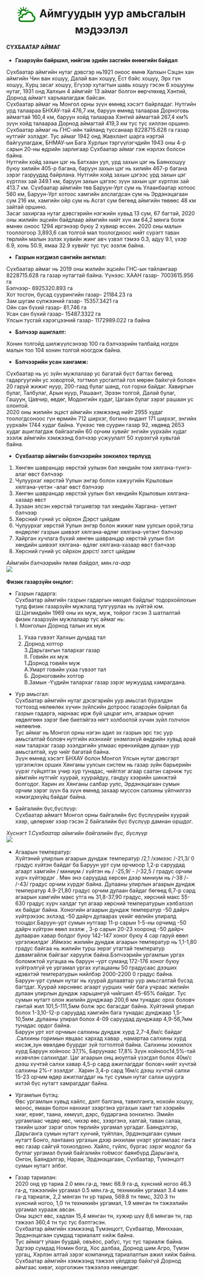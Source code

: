 <h1 align="center"><img src="assets/images/icon_weather.png" style="width: 48px;vertical-align: middle;padding-right: 10px;"/>Аймгуудын уур амьсгалын мэдээлэл</h1>


#### СҮХБААТАР АЙМАГ

- **Газарзүйн байршил, нийгэм эдийн засгийн өнөөгийн байдал**

Сүхбаатар аймгийн нутаг дэвсгэр нь1921 оноос өмнө Халхын Сэцэн хан аймгийн Чин ван хошуу, Далай ван хошуу, Ёст бэйс хошуу, Эрх гүн хошуу, Хурц засаг хошуу, Егүзэр хутагтын шавь хошуу гэсэн 6 хошууны нутаг, 1931 онд Халхын 4 аймгийг 13 аймаг болгон өөрчлөхөд Хэнтий, Дорнод аймагт харъяалагдаж байсан. <br>
Сүхбаатар аймаг нь Монгол орны зүүн өмнөд хэсэгт байрладаг. Нутгийн урд талаараа БНХАУ-тай 476,7 км, баруун өмнөд талаараа Дорноговь аймагтай 160,4 км, баруун хойд талаараа Хэнтий аймагтай 267,4 км% зүүн хойд талаараа Дорнод аймагтай 419,3 км тус тус хиллэн оршино. Сүхбаатар аймаг нь ГНС-ийн тайланд туссанаар 8228715.628 га газар нутгийг эзлэдэг. Тус аймаг 1942 онд Жавхлант шарга нэртэй байгуулагдаж, БНМАУ-ын Бага Хурлын тэргүүлэгчдийн 1943 оны 4-р сарын 20-ны өдрийн зарлигаар Сүхбаатар аймаг гэж нэрлэх болсон байна. <br>
Нутгийн хойд захын цэг нь Батхаан уул, урд захын цэг нь Баянхошуу буюу хилийн 405-р багана, баруун захын цэг нь хилийн 467-р багана зэрэг газруудад байрлана. Нутгийн хойд захын цэгээс урд захын цэг хүртлэх зай 349.1 км, баруун захын цэгээс зүүн захын цэг хүртлэх зай 413.7 км. Сүхбаатар аймгийн төв Баруун-Урт сум нь Улаанбаатар хотоос 560 км, Баруун-Урт хотоос хамгийн алслагдсан сум нь Эрдэнэцагаан сум 216 км, хамгийн ойр сум нь Асгат  сум бөгөөд аймгийн төвөөс 48 км зайтай оршино. <br>
Засаг захиргаа нутаг дэвсгэрийн нэгжийн  хувьд 13 сум, 67 багтай, 2020 оны жилийн эцсийн байдлаар аймгийн нийт хүн ам 64,2 мянга болж өмнөх оноос 1294 иргэнээр буюу 2 хувиар өссөн. 
2020 оны малын тооллогоор 3,893,6 сая толгой мал тоологдноос нийт сүрэгт таван төрлийн малын эзлэх хувийн жинг авч үзвэл тэмээ 0.3, адуу 9.1, үхэр 6.9, хонь 50.9, ямаа 32.9 хувийг тус тус эзэлж байна. <br>

- **Газрын нэгдмэл сангийн ангилал:**

Сүхбаатар аймаг нь 2019 оны жилийн эцсийн ГНС-ын тайлангаар 8228715.628 га газар нутагтай байна. 
Үүнээс: 
ХААН газар- 7003615.956 га <br>
Бэлчээр- 6925320.893 га <br>
Хот тосгон, бусад суурингийн газар- 21184.23 га <br>
Зам шугам сүлжээний газар- 15357.3421 га <br>
Ойн сан бүхий газар- 81.746 га <br>
Усан сан бүхий газар- 15487.3322 га <br>
Улсын тусгай хэрэгцээний газар- 1172989.022 га байна <br>

- **Бэлчээр ашиглалт:**

Хонин толгойд шилжүүлсэнээр 100 га бэлчээрийн талбайд ногдох малын тоо 104 хонин толгой ноогдож байна. <br>

- **Бэлчээрийн усан хангамж:**

Сүхбаатар нь ус зүйн мужлалаар ус багатай бүст багтах бөгөөд гадаргуугийн ус ховортой, тогтмол урсгалтай гол мөрөн байхгүй боловч 20 гаруй жижиг нуур, 200-гаад булаг шанд, гол горхи байдаг. Хавиргын булаг, Талбулаг, Арын нуур, Рашаант, Эрээн толгой, Далай булаг, Гашуун, Цавчир, өвдөг, Модонгийн худаг, Цагаан булаг зэрэг рашаан ус олонтой. <br>
2020 оны жилийн эцэст аймгийн хэмжээнд нийт 2955 худаг тоологдсоноос гүн өрмийн 712 ширхэг, богино яндант 171 ширхэг, энгийн уурхайн 1744 худаг байна. Үүнээс төв суурин газар 92, хөдөөд 2653 худаг ашиглагдаж байгаагийн 60 орчим хувийг энгийн уурхайн худаг эзэлж аймгийн хэмжээнд бэлчээр усжуулалт 50 хүрэхгүй хувьтай байна. <br>

- **Сүхбаатар аймгийн бэлчээрийн зонхилох төрлүүд**

1.	Хөнгөн шавранцар хөрстэй уулыэн бэл хөндийн том хялгана-түнгэ-алаг өвст бэлчээр <br>
2.	Чулуурхаг хөрстэй Уулын энгэр болон хажуугийн Крыловын хялгана-үетэн -алаг өвст бэлчээр <br>
3.	Хөнгөн шавранцар хөрстэй уулын бэл хөндийн Крыловын хялгана- хазаар өвст <br>
4.	Зузаан элсэн хөрстэй тэгшивтэр тал хөндийн Харгана- үетэнт бэлчээр <br>
5.	Хөрсний гүний ус ойрхон Дэрст цайдам <br>
6.	Чулуурхаг хөрстэй Уулын энгэр болон жижиг нам уулсын орой,тэгш өндөрлөг газрын шивээт хялгана-өдлөг хялгана-үетэнт бэлчээр <br>
7.	Хайрган хучлага бүхий хөнгөн шавранцар хөрстэй уулын бэл хөндийн шивээт хялгана- өдлөг хялгана-хазаар өвст бэлчээр <br>
8.	Хөрсний гүний ус ойрхон дэрст/ зэгст цайдам <br>

*Аймгийн бэлчээрийн төлөв байдал, мян.га-аар* <br>
![](../assets/images/Sukhbaatar_1.png)


**Физик газарзүйн онцлог:**

- Газрын гадарга: <br>
Сүхбаатар аймгийн газрын гадаргын нөхцөл байдлыг тодорхойлохын тулд физик газарзүйн мужлалд тулгуурлах нь зүйтэй юм. 
Ш.Цэгмидийн 1969 оны их муж, муж, тойрог гэсэн 3 шатлалтай физик газарзүйн мужлалаар тус аймаг нь: <br>
I. Монголын Дорнод талын их муж <br>
	1. Ухаа гүвээт Халхын дундад тал <br>
	2. Дорнод хотгор <br>
	3.Дарьгангын талархаг газар <br>
II. Говийн их муж <br>
	1.Дорнод говийн муж <br>
		А.Умарт говийн ухаа гүвээт тал <br>
		Б. Дорноговийн хотгор <br>
		В.Замын -Үүдийн талархаг газар зэрэг мужуудад хамрагдана. <br>

- Уур амьсгал: <br>
Сүхбаатар аймгийн нутаг дэсвгэрийн уур амьсгал бүрэлдэн тогтоход нөлөөлөх хүчин зүйлсийн дотроос газарзүйн байрлал ба газрын гадарга, нарнаас ирж буй цацраг илч, агаарын орчил хөдөлгөөн зэрэг бие биетэйгээ нягт холбоотой хүчин зүйл голчлон нөлөөлнө. <br>
Тус аймаг нь Монгол орны нэгэн адил эх газрын эрс тэс уур амьсгалтай боловч нутгийн ихэнхийг үнэмлэхүй өндрийн хувьд арай нам талархаг газар эзэлдэгийн улмаас ерөнхийдөө дулаан уур амьсгалтай, хур чийг багатай байна. <br>
Зүүн өмнөд хэсэгт БНХАУ болон Монгол Улсын нутаг дэвсгэрт үргэлжлэн орших Хянганы уулсын систем нь газар зүйн барьерийн үүрэг гүйцэтгэх учир хур тунадас, чийглэг агаар саатан сарниж тус аймгийн нутгийг хуурай, хуурайдуу, гандуу хээрийн шинжтэй болгодог. Харин их Хянганы салбар уулс, Эрдэнэцагаан сумын орчим зэрэг зүүн ба зүүн өмнөд захаар муссон салхины үйлчилгээ нэмэгдэхүйц байдаг байна. <br>

- Байгалийн бүс,бүслүүр: <br>
Сүхбаатар аймагт Монгол орны байгалийн бүс бүслүүрийн хуурай хээр, цөлөрхөг хээр гэсэн 2 байгалийн бүс бүслүүр дамнан оршдог. <br>

*Хүснэгт 1.Сүхбаатар аймгийн байгалийн бүс, бүслүүр* <br>
![](../assets/images/Sukhbaatar_2.png)

- Агаарын температур: <br>
Хүйтэний улирлын агаарын дундаж температур /2,1 /хэмээс /-21,3/ 0    градус хүйтэн байдаг ба Баруун урт сум орчмоор 1,2-р саруудад агаарт хамгийн / миниум  / хүйтэн  нь / -25,9/ - /-32,5 / градус орчим хүрч хүйтэрдэг . Мөн энэ саруудад хөрсөн дээр миниум нь  /-38 /- /-43/ градус орчим хүрдэг  байна.  Дулааны  улирлын агаарын дундаж температур 4.9-21,80  градус орчим дулаан  байдаг бөгөөд 6,7-р сард агаарын хамгийн макс утга нь 31,8-37,90 градус, хөрсний макс 55-630 градус хүрч халдаг тул агаар хөрсний температурын хэлбэлзэл их байдаг байна. Хоногийн агаарын дундаж температур -50 дайрч хүйтрэхээс эхлээд -50 дайрч дулаарах үеийг өвлийн улиралд тооцдог.Баруун-урт сумын нутгаар 11-р сарын 1-5-ны орчимд -50  дайрч хүйтрэн өвөл эхэлж , 3-р сарын 20-23 хооронд -50  дайрч дулааран хавар болдог буюу 142-147 хоног буюу 4 сар гаруй өвөл үргэлжилдэг .Иймээс жилийн дундаж агаарын температур нь 1,1-1,80 градус байгаа нь жилийн турш эерэг утагтай температур давамгайлж байгааг харуулж байна.Бэлчээрийн ургамлын ургах боломжтой хугацаа нь  баруун –урт суманд 172-176 хоног буюу хүйтрэлгүй үе ургамал ургах хугацааны 50 градусаас дээших идэвхтэй темтературын  нийлбэр 2000-2200 0  градус байна. <br>
Баруун-урт сумын нутаг нь хуурай дулаавтар уур амьсгалтай бүсэд багтдаг.  Хуурай хөрснөөс агаарт уурших чийг бага учраас жилийн дулаан улирлын дундаж харьцангуй чийгшил 45-65%  байдаг. Тус сумын нутагт олон жилийн дунджаар 200,6 мм тунадас орох  боловч гантай жил 101,5-111,5мм болж эрс багасдаг байна.  Хүйтэний улирал болох 1-3,10-12-р саруудад хамгийн бага тунадас дунджаар 1,5-10,5мм ,дулааны улирал болох 4-09 саруудад дунджаар 4,9-56,7мм тунадас ордог байна. <br>
Баруун урт хот орчмын салхины дундаж хурд 2,7-4,6м/с байдаг .Салхины горимын  явцаас хархад хавар , намартаа салхины хурд ихсэж,зун өвөлдөө буурдаг зүй тогтолтой байна. Салхины зонхилох хурд Баруун хойноос 37,1%, Баруунаас 17,8% Зүүн хойноос14,5%-тай ихэвчлэн салхилдаг. Цаг агаарын онц аюултай үзэгдэл болох 40м/с дээш хүчтэй салхи хавар 4,5-р сард ажиглагддаг боловч нийт хүчтэй салхины 2%-г эзэлдэг . Харин 3,4-р сард 16м/с дээш хүчтэй салхи 15-23 орчим өдөр ажиглагддаг нь тус сумын нутаг салхи шуурга ихтэй бүс нутагт хамрагддаг байна. <br>

- Ургамлын бүтэц: <br>
Өвс ургамлын хувьд  хайлс, дэлт балгана, тавилганга, нохойн хошуу, монос, ямаан болон нанхиат зээргэнэ ургахын хамт тал хээрийн хиаг, ерхөг, таана, хөмүүл, дэрс, бударгана зонхилно. 
Эмийн ургамлаас чөдөр өвс, чихэр өвс, зээргэнэ, халгай, таван салаа, тэхийн шээг зэрэг олон төрлийн ургамал ургадаг. Баяндэлгэр, Дарьганга сумын нутагт хунчий, туйплан, Эрдэнэцагаан сумын нутагт Бонго, лантаанз ургахын дээр анхилам үнэрт ургамлаас ганга өвс газар сайгүй тохиолдоно. Хайлс, гүйлс, бургас зэрэг модлог ба бутлаг ургамал бүхий байгалийн гоёмсог баянбүрд Дарьганга, Онгон, Баяндэлгэр, Наран, Эрдэнэцагаан, Сүхбаатар, Түмэнцогт сумын нутагт элбэг. <br>

- Газар тариалан: <br>
2020 онд үр тариа 2.0 мян.га-д, төмс 68.9 га-д, хүнсний ногоо 46.3 га-д, тэжээлийн ургамал 0.5 мян.га-д, техникийн ургамал 3.4 мян га-д тариалж,  2,2 мянган тн үр тариа, 569.8 тн төмс, 320.3 тн хүнсний ногоо, 1,0 тн техникийн ургамал, 1.9 мянган тн тэжээлийн ургамал хурааж авсан. <br>
  Оны эцэст өвс, хадлан 15,4 мянган тн, хужир шүү 8,6 мянган тн, гар тэжээл 360,4 тн тус тус бэлтгэсэн. <br>
Сүхбаатар аймгийн хэмжээнд Түмэнцогт, Сүхбаатар, Мөнххаан, Эрдэнэцагаан  сумдад тариалалт хийж байна.<br>
Тус аймагт улаан буудай, овъёос, рабус, тус тус тариалж байна. Эдгээр сумдад  Номин богд, Хос далбаа, Дорнод шим Агро, Түмэн ургац, Хэрлэн алтай зэрэг компаниуд тариалалтын ажил хийж байна. <br>
Сүхбаатар аймгийн хэмжээнд тэжээл үйлдвэр байхгүй Дорнод аймгаас хивэг, хорголжин тэжээлээ нөөцөлдөг. <br>











